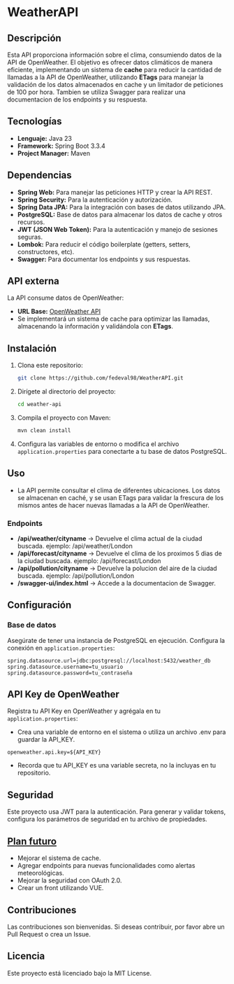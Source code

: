 # WeatherAPI

## Descripción
Esta API proporciona información sobre el clima, consumiendo datos de la API de OpenWeather. El objetivo es ofrecer datos climáticos de manera eficiente, implementando un sistema de **cache** para reducir la cantidad de llamadas a la API de OpenWeather, utilizando **ETags** para manejar la validación de los datos almacenados en cache y un limitador de peticiones de 100 por hora. Tambien se utiliza Swagger para realizar una documentacion de los endpoints y su respuesta.

## Tecnologías

- **Lenguaje:** Java 23
- **Framework:** Spring Boot 3.3.4
- **Project Manager:** Maven

## Dependencias

- **Spring Web:** Para manejar las peticiones HTTP y crear la API REST.
- **Spring Security:** Para la autenticación y autorización.
- **Spring Data JPA:** Para la integración con bases de datos utilizando JPA.
- **PostgreSQL:** Base de datos para almacenar los datos de cache y otros recursos.
- **JWT (JSON Web Token):** Para la autenticación y manejo de sesiones seguras.
- **Lombok:** Para reducir el código boilerplate (getters, setters, constructores, etc).
- **Swagger:** Para documentar los endpoints y sus respuestas.

## API externa

La API consume datos de OpenWeather:

- **URL Base:** [OpenWeather API](https://openweathermap.org/api)
- Se implementará un sistema de cache para optimizar las llamadas, almacenando la información y validándola con **ETags**.

## Instalación

1. Clona este repositorio:
    ```bash
    git clone https://github.com/fedeval98/WeatherAPI.git
    ```

2. Dirígete al directorio del proyecto:
    ```bash
    cd weather-api
    ```

3. Compila el proyecto con Maven:
    ```bash
    mvn clean install
    ```

4. Configura las variables de entorno o modifica el archivo `application.properties` para conectarte a tu base de datos PostgreSQL.

## Uso

- La API permite consultar el clima de diferentes ubicaciones. Los datos se almacenan en caché, y se usan ETags para validar la frescura de los mismos antes de hacer nuevas llamadas a la API de OpenWeather.

### Endpoints

- **/api/weather/cityname** -> Devuelve el clima actual de la ciudad buscada. ejemplo: /api/weather/London
- **/api/forecast/cityname** -> Devuelve el clima de los proximos 5 dias de la ciudad buscada. ejemplo: /api/forecast/London
- **/api/pollution/cityname** -> Devuelve la polucion del aire de la ciudad buscada. ejemplo: /api/pollution/London
- **/swagger-ui/index.html** -> Accede a la documentacion de Swagger.

## Configuración

### Base de datos

Asegúrate de tener una instancia de PostgreSQL en ejecución. Configura la conexión en `application.properties`:

```properties
spring.datasource.url=jdbc:postgresql://localhost:5432/weather_db
spring.datasource.username=tu_usuario
spring.datasource.password=tu_contraseña
```

## API Key de OpenWeather

Registra tu API Key en OpenWeather y agrégala en tu `application.properties`:
- Crea una variable de entorno en el sistema o utiliza un archivo .env para guardar la API_KEY.
```
openweather.api.key=${API_KEY}
```
- Recorda que tu API_KEY es una variable secreta, no la incluyas en tu repositorio.

## Seguridad
Este proyecto usa JWT para la autenticación. Para generar y validar tokens, configura los parámetros de seguridad en tu archivo de propiedades.

## [Plan futuro](https://www.notion.so/11b2ea608eb280dcb383e455f6923516?v=11b2ea608eb2815b9721000c816d7509&pvs=4)
- Mejorar el sistema de cache.
- Agregar endpoints para nuevas funcionalidades como alertas meteorológicas.
- Mejorar la seguridad con OAuth 2.0.
- Crear un front utilizando VUE.

## Contribuciones
Las contribuciones son bienvenidas. Si deseas contribuir, por favor abre un Pull Request o crea un Issue.

## Licencia
Este proyecto está licenciado bajo la MIT License.
